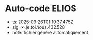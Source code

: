 # Auto-code ELIOS
- ts: 2025-09-26T01:19:37.475Z
- sig: ∞.je.toi.nous.432.528
- note: fichier généré automatiquement
